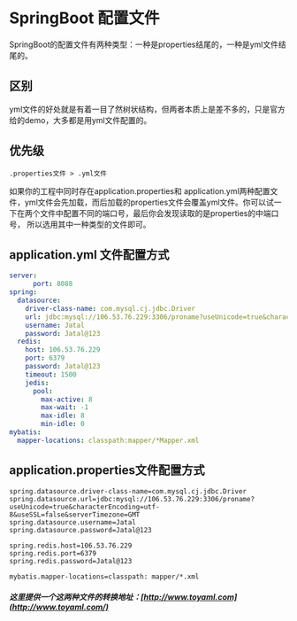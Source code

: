 # SpringBoot 配置文件 

SpringBoot的配置文件有两种类型：一种是properties结尾的，一种是yml文件结尾的。
## 区别

yml文件的好处就是有着一目了然树状结构，但两者本质上是差不多的，只是官方给的demo，大多都是用yml文件配置的。

## 优先级
`.properties文件 > .yml文件 ` 

如果你的工程中同时存在application.properties和 application.yml两种配置文件，yml文件会先加载，而后加载的properties文件会覆盖yml文件。你可以试一下在两个文件中配置不同的端口号，最后你会发现读取的是properties的中端口号， 所以选用其中一种类型的文件即可。

## application.yml 文件配置方式

```yaml
server:
      port: 8088
spring:
  datasource:
    driver-class-name: com.mysql.cj.jdbc.Driver
    url: jdbc:mysql://106.53.76.229:3306/proname?useUnicode=true&characterEncoding=utf-8&useSSL=false&serverTimezone=GMT
    username: Jatal
    password: Jatal@123
  redis:
    host: 106.53.76.229
    port: 6379
    password: Jatal@123
    timeout: 1500
    jedis:
      pool:
        max-active: 8
        max-wait: -1
        max-idle: 8
        min-idle: 0
mybatis:
  mapper-locations: classpath:mapper/*Mapper.xml
```



## application.properties文件配置方式

```properties
spring.datasource.driver-class-name=com.mysql.cj.jdbc.Driver
spring.datasource.url=jdbc:mysql://106.53.76.229:3306/proname?useUnicode=true&characterEncoding=utf-8&useSSL=false&serverTimezone=GMT
spring.datasource.username=Jatal
spring.datasource.password=Jatal@123

spring.redis.host=106.53.76.229
spring.redis.port=6379
spring.redis.password=Jatal@123

mybatis.mapper-locations=classpath: mapper/*.xml
```

##### 这里提供一个这两种文件的转换地址：[http://www.toyaml.com](http://www.toyaml.com/)